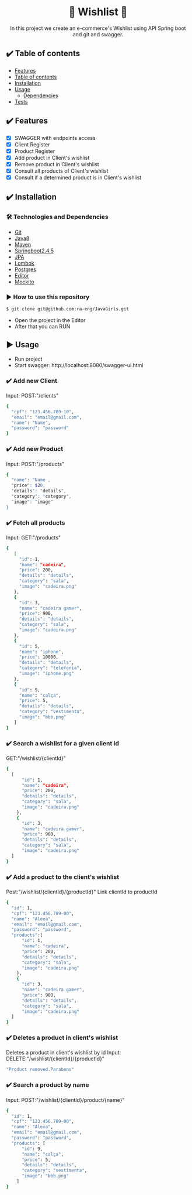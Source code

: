 <h1 align="center">🚀 Wishlist 🚀</h1>
<p align="center">  In this project we create an e-commerce's Wishlist using API Spring boot and git and swagger.
</p>

## :heavy_check_mark: Table of contents 

<!--ts-->
- [Features](#Features)
- [Table of contents ](#table-of-contents)
- [Installation](#installation)
- [Usage](#usage)
    - [Dependencies](#dependencies)
- [Tests](#tests)
<!--te-->


## :heavy_check_mark: Features

- [x] SWAGGER with endpoints access 
- [x] Client Register
- [x] Product Register
- [x] Add product in Client's wishlist
- [x] Remove product in Client's wishlist
- [x] Consult all products of Client's wishlist
- [x] Consult if a determined product is in Client's wishlist

## :heavy_check_mark: Installation

### 🛠 Technologies and Dependencies
* [Git](#Git)
* [Java8](#Java8)
* [Maven](#Maven)
* [Springboot2.4.5](#Springboot2.4.5)
* [JPA](#JPA)
* [Lombok](#Lombok)
* [Postgres](#Postgres)
* [Editor](#Editor4.5)
* [Mockito](#Mockito)

### :arrow_forward: How to use this repository
```bash
$ git clone git@github.com:ra-eng/JavaGirls.git
```
- Open the project in the Editor
- After that you can RUN


## :arrow_forward: Usage

- Run project
- Start swagger: http://localhost:8080/swagger-ui.html

### :heavy_check_mark: Add new Client
Input:
 POST:"/clients"
```bash
{
  "cpf": "123.456.789-10", 
  "email": "email@gmail.com",
  "name": "Name",
  "password": "password"   
}
```
### :heavy_check_mark: Add new Product
Input:
 POST:"/products"
```bash
{
  "name": "Name ,
  "price": $20,
  "details": "details",
  "category": "category",
  "image": "image"
}
```

### :heavy_check_mark: Fetch all products
Input:
 GET:"/products"
 ```bash
 {
    [
      "id": 1,
      "name": "cadeira",
      "price": 200,
      "details": "details",
      "category": "sala",
      "image": "cadeira.png"
    },
    {
      "id": 3,
      "name": "cadeira gamer",
      "price": 900,
      "details": "details",
      "category": "sala",
      "image": "cadeira.png"
    },
    {
      "id": 5,
      "name": "iphone",
      "price": 10000,
      "details": "details",
      "category": "telefonia",
      "image": "iphone.png"
    },
    {
      "id": 9,
      "name": "calça",
      "price": 5,
      "details": "details",
      "category": "vestimenta",
      "image": "bbb.png"
    ]
}
```
 

### :heavy_check_mark: Search a wishlist for a given client id
 GET:"/wishlist/{clientId}"
```bash
{
  [
      "id": 1,
      "name": "cadeira",
      "price": 200,
      "details": "details",
      "category": "sala",
      "image": "cadeira.png"
    },
    {
      "id": 3,
      "name": "cadeira gamer",
      "price": 900,
      "details": "details",
      "category": "sala",
      "image": "cadeira.png"
  ]
}
```

### :heavy_check_mark: Add a product to the client's wishlist
 Post:"/wishlist/{clientId}/{productId}"
Link clientId to productId
```bash
{
  "id": 1,
  "cpf": "123.456.789-00",
  "name": "Alexa",
  "email": "email@gmail.com",
  "password": "password",
  "products":[
      "id": 1,
      "name": "cadeira",
      "price": 200,
      "details": "details",
      "category": "sala",
      "image": "cadeira.png"
    },
    {
      "id": 3,
      "name": "cadeira gamer",
      "price": 900,
      "details": "details",
      "category": "sala",
      "image": "cadeira.png"
  ]
}
```
### :heavy_check_mark: Deletes a product in client's wishlist
Deletes a product in client's wishlist by id 
Input: 
 DELETE:"/wishlist/{clientId}/{productId}"
```bash
"Product removed.Parabens"
```
### :heavy_check_mark: Search a product by name
Input:
 POST:"/wishlist/{clientId}/product/{name}"
```bash
{
  "id": 1,
  "cpf": "123.456.789-00",
  "name": "Alexa",
  "email": "email@gmail.com",
  "password": "password",
  "products": [
      "id": 9,
      "name": "calça",
      "price": 5,
      "details": "details",
      "category": "vestimenta",
      "image": "bbb.png"
    ]
}
```



